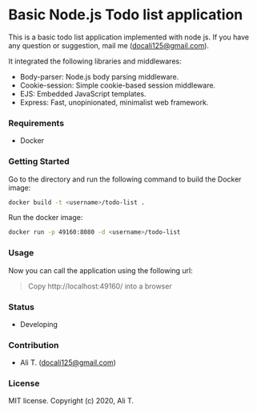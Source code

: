 # Basic Node.js Todo list application
This is a basic todo list application implemented with node js. If you have any question or suggestion, mail me (docali125@gmail.com).

It integrated the following libraries and middlewares:
- Body-parser: Node.js body parsing middleware.
- Cookie-session: Simple cookie-based session middleware.
- EJS: Embedded JavaScript templates.
- Express: Fast, unopinionated, minimalist web framework.

### Requirements
- Docker

### Getting Started
Go to the directory and run the following command to build the Docker image:

```bash
docker build -t <username>/todo-list .
```

Run the docker image:

```bash
docker run -p 49160:8080 -d <username>/todo-list
```
### Usage
Now you can call the application using the following url:

> Copy http://localhost:49160/ into a browser

### Status
- Developing

### Contribution
- Ali T. (docali125@gmail.com)

### License
MIT license. Copyright (c) 2020, Ali T.
